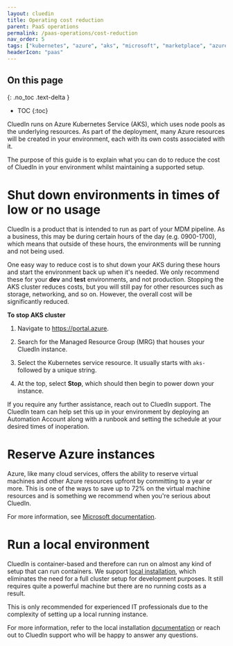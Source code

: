 ```yaml
---
layout: cluedin
title: Operating cost reduction
parent: PaaS operations
permalink: /paas-operations/cost-reduction
nav_order: 5
tags: ["kubernetes", "azure", "aks", "microsoft", "marketplace", "azure-marketplace", "cost", "reduction", "reducing"]
headerIcon: "paas"
---
```

## On this page
{: .no_toc .text-delta }
- TOC
{:toc}


CluedIn runs on Azure Kubernetes Service (AKS), which uses node pools as the underlying resources. As part of the deployment, many Azure resources will be created in your environment, each with its own costs associated with it.

The purpose of this guide is to explain what you can do to reduce the cost of CluedIn in your environment whilst maintaining a supported setup.

# Shut down environments in times of low or no usage

CluedIn is a product that is intended to run as part of your MDM pipeline. As a business, this may be during certain hours of the day (e.g. 0900-1700), which means that outside of these hours, the environments will be running and not being used.

One easy way to reduce cost is to shut down your AKS during these hours and start the environment back up when it's needed. We only recommend these for your **dev** and **test** environments, and not production. Stopping the AKS cluster reduces costs, but you will still pay for other resources such as storage, networking, and so on. However, the overall cost will be significantly reduced.

**To stop AKS cluster**

1. Navigate to https://portal.azure.

1. Search for the Managed Resource Group (MRG) that houses your CluedIn instance.

1. Select the Kubernetes service resource. It usually starts with `aks-` followed by a unique string.

1. At the top, select **Stop**, which should then begin to power down your instance.

If you require any further assistance, reach out to CluedIn support. The CluedIn team can help set this up in your environment by deploying an Automation Account along with a runbook and setting the schedule at your desired times of inoperation.

# Reserve Azure instances
Azure, like many cloud services, offers the ability to reserve virtual machines and other Azure resources upfront by committing to a year or more. This is one of the ways to save up to 72% on the virtual machine resources and is something we recommend when you're serious about CluedIn.

For more information, see [Microsoft documentation](https://azure.microsoft.com/en-gb/pricing/reserved-vm-instances).

# Run a local environment

CluedIn is container-based and therefore can run on almost any kind of setup that can run containers.
We support [local installation](/deployment/local), which eliminates the need for a full cluster setup for development purposes. It still requires quite a powerful machine but there are no running costs as a result.

This is only recommended for experienced IT professionals due to the complexity of setting up a local running instance.

For more information, refer to the local installation [documentation](/deployment/local) or reach out to CluedIn support who will be happy to answer any questions.